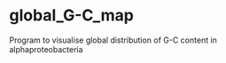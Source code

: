 global_G-C_map
==============

Program to visualise global distribution of G-C content in alphaproteobacteria
